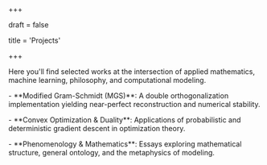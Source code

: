+++

draft = false

title = 'Projects'

+++



Here you'll find selected works at the intersection of applied mathematics, machine learning, philosophy, and computational modeling.



\- \*\*Modified Gram-Schmidt (MGS)\*\*: A double orthogonalization implementation yielding near-perfect reconstruction and numerical stability.

\- \*\*Convex Optimization \& Duality\*\*: Applications of probabilistic and deterministic gradient descent in optimization theory.

\- \*\*Phenomenology \& Mathematics\*\*: Essays exploring mathematical structure, general ontology, and the metaphysics of modeling.



